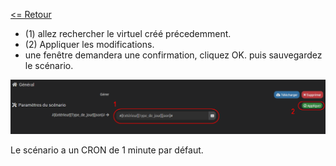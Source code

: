 [<= Retour](README.md)

- (1) allez rechercher le virtuel créé précedemment.
- (2) Appliquer les modifications.
- une fenêtre demandera une confirmation, cliquez OK. puis sauvegardez le scénario.

![](doc/images/scenario4.png)

Le scénario a un CRON de 1 minute par défaut.